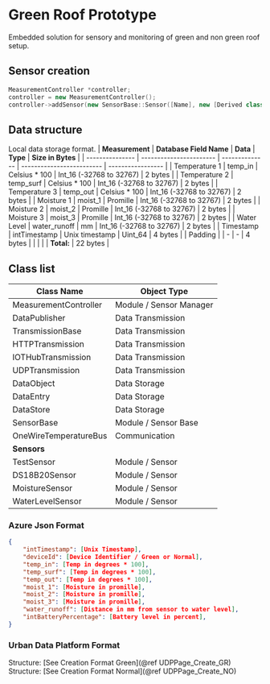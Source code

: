# Green Roof Prototype
Embedded solution for sensory and monitoring of green and non green roof setup.

## Sensor creation
``` cpp
MeasurementController *controller;
controller = new MeasurementController();
controller->addSensor(new SensorBase::Sensor([Name], new [Derived class]));
```

## Data structure
Local data storage format.
| **Measurement** | **Database Field Name** | **Data**       | **Type**                  | **Size in Bytes** |
| --------------- | ----------------------- | -------------- | ------------------------- | ----------------- |
| Temperature 1   | temp\_in                | Celsius \* 100 | Int\_16 (-32768 to 32767) | 2 bytes           |
| Temperature 2   | temp\_surf              | Celsius \* 100 | Int\_16 (-32768 to 32767) | 2 bytes           |
| Temperature 3   | temp\_out               | Celsius \* 100 | Int\_16 (-32768 to 32767) | 2 bytes           |
| Moisture 1      | moist\_1                | Promille       | Int\_16 (-32768 to 32767) | 2 bytes           |
| Moisture 2      | moist\_2                | Promille       | Int\_16 (-32768 to 32767) | 2 bytes           |
| Moisture 3      | moist\_3                | Promille       | Int\_16 (-32768 to 32767) | 2 bytes           |
| Water Level     | water\_runoff           | mm             | Int\_16 (-32768 to 32767) | 2 bytes           |
| Timestamp       | intTimestamp            | Unix timestamp | Uint\_64                  | 4 bytes           |
| Padding         |                         | \-             | \-                        | 4 bytes           |
|                 |                         |                | **Total:**                | 22 bytes          |

## Class list
| **Class Name**        | **Object Type**         |
| --------------------- | ----------------------- |
| MeasurementController | Module / Sensor Manager |
| DataPublisher         | Data Transmission       |
| TransmissionBase      | Data Transmission       |
| HTTPTransmission      | Data Transmission       |
| IOTHubTransmission    | Data Transmission       |
| UDPTransmission       | Data Transmission       |
| DataObject            | Data Storage            |
| DataEntry             | Data Storage            |
| DataStore             | Data Storage            |
| SensorBase            | Module / Sensor Base    |
| OneWireTemperatureBus | Communication           |
| **Sensors**           |                         |
| TestSensor            | Module  / Sensor        |
| DS18B20Sensor         | Module  / Sensor        |
| MoistureSensor        | Module  / Sensor        |
| WaterLevelSensor      | Module  / Sensor        |

### Azure Json Format
```Json
{
    "intTimestamp": [Unix Timestamp],
    "deviceId": [Device Identifier / Green or Normal],
    "temp_in": [Temp in degrees * 100],
    "temp_surf": [Temp in degrees * 100],
    "temp_out": [Temp in degrees * 100],
    "moist_1": [Moisture in promille],
    "moist_2": [Moisture in promille],
    "moist_3": [Moisture in promille],
    "water_runoff": [Distance in mm from sensor to water level],
    "intBatteryPercentage": [Battery level in percent],
}
```
### Urban Data Platform Format
Structure:
[See Creation Format Green](@ref UDPPage_Create_GR)
Structure:
[See Creation Format Normal](@ref UDPPage_Create_NO)